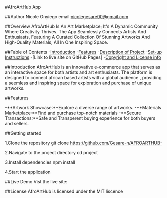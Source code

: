 #AfroArtHub App

##Author
Nicole Onyiego 
email:nicolegesare00@gmail.com

##Overview
AfroArtHub Is An Art Marketplace; It's A Dynamic Community Where Creativity Thrives. The App Seamlessly Connects Artists And Enthusiasts, Featuring A Curated Collection Of Stunning Artworks And High-Quality Materials, All In One Inspiring Space.

##Table of Contents
-[Introduction](#Introduction)
-[Features](#features)
-[Description of Project](#getting-started)
-[Set-up Instructions](#set-up-instruction)
-[Link to live site on GitHub Pages]
-[Copyright and License info](#license)


##Introduction
AfroArtHub is an innovative e-commerce app that serves as an interactive space for both artists and art enthusiasts. The platform is designed to connect african based artists with a global audience , providing a seemless and inspiring space for exploration and purchase of unique artworks.


##Features

-**Artwork Showcase:**Explore a diverse range of artworks.
-**Materials Marketplace:**Find and purchase top-notch materials
-**Secure Transactions:**Safe and Transperent buying      experience for both buyers and sellers.


##Getting started

1.Clone the repository
git clone https://github.com/Gesare-n/AFROARTHUB-

2.Navigate to the project directory
cd project

3.Install dependencies
npm install


4.Start the application


##Live Demo
Vist the live site:


##License
AfroArtHub is licensed under the MIT liscence





